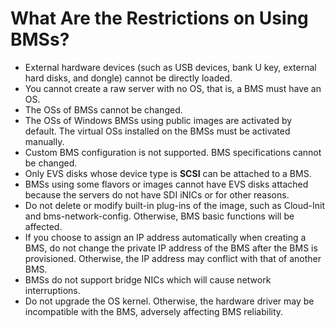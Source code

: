 # What Are the Restrictions on Using BMSs?<a name="EN-US_TOPIC_0053536930"></a>

-   External hardware devices \(such as USB devices, bank U key, external hard disks, and dongle\) cannot be directly loaded.
-   You cannot create a raw server with no OS, that is, a BMS must have an OS.
-   The OSs of BMSs cannot be changed.
-   The OSs of Windows BMSs using public images are activated by default. The virtual OSs installed on the BMSs must be activated manually.
-   Custom BMS configuration is not supported. BMS specifications cannot be changed.
-   Only EVS disks whose device type is  **SCSI**  can be attached to a BMS.
-   BMSs using some flavors or images cannot have EVS disks attached because the servers do not have SDI iNICs or for other reasons.
-   Do not delete or modify built-in plug-ins of the image, such as Cloud-Init and bms-network-config. Otherwise, BMS basic functions will be affected.
-   If you choose to assign an IP address automatically when creating a BMS, do not change the private IP address of the BMS after the BMS is provisioned. Otherwise, the IP address may conflict with that of another BMS.
-   BMSs do not support bridge NICs which will cause network interruptions.
-   Do not upgrade the OS kernel. Otherwise, the hardware driver may be incompatible with the BMS, adversely affecting BMS reliability.

